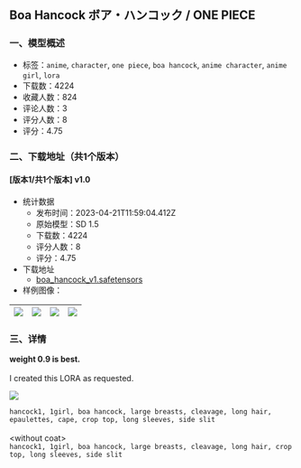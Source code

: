 ## Boa Hancock ボア・ハンコック / ONE PIECE
### 一、模型概述

- 标签：`anime`, `character`, `one piece`, `boa hancock`, `anime character`, `anime girl`, `lora`
- 下载数：4224
- 收藏人数：824
- 评论人数：3
- 评分人数：8
- 评分：4.75

### 二、下载地址（共1个版本）

#### [版本1/共1个版本] v1.0

- 统计数据
  - 发布时间：2023-04-21T11:59:04.412Z
  - 原始模型：SD 1.5
  - 下载数：4224
  - 评分人数：8
  - 评分：4.75
- 下载地址
  - [boa_hancock_v1.safetensors](https://civitai.com/api/download/models/51479)
- 样例图像：

| <img src="https://image.civitai.com/xG1nkqKTMzGDvpLrqFT7WA/a5132b2e-5019-4a79-f99a-2f9f87749d00/width=450/554499.jpeg" /> | <img src="https://image.civitai.com/xG1nkqKTMzGDvpLrqFT7WA/cfd388d2-2f47-46ef-57ad-9b2e3fc76600/width=450/554501.jpeg" /> | <img src="https://image.civitai.com/xG1nkqKTMzGDvpLrqFT7WA/12d5e33f-5f01-42f9-5c42-716ceec3fc00/width=450/554503.jpeg" /> | <img src="https://image.civitai.com/xG1nkqKTMzGDvpLrqFT7WA/ca2eade0-3bc5-4e92-781c-201b42428500/width=450/554502.jpeg" /> |
| ---- | ---- | ---- | ---- |


### 三、详情
<p><strong>weight 0.9 is best.<br /></strong><br />I created this LORA as requested.<br /></p><img src="https://imagecache.civitai.com/xG1nkqKTMzGDvpLrqFT7WA/a4c2c5f9-fc4a-4354-6397-e37e08c53f00/width=525/a4c2c5f9-fc4a-4354-6397-e37e08c53f00.jpeg" /><p><code>hancock1, 1girl, boa hancock, large breasts, cleavage, long hair, epaulettes, cape, crop top, long sleeves, side slit</code><br /><br />&lt;without coat&gt;<br /><code>hancock1, 1girl, boa hancock, large breasts, cleavage, long hair, crop top, long sleeves, side slit</code><br /><br /></p>